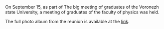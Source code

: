On September 15, as part of The big meeting of graduates of the Voronezh state University, a meeting of graduates of the faculty of physics was held.

The full photo album from the reunion is available at the [link](https://cloud.mail.ru/public/KyyJ/8KPQVosVW).